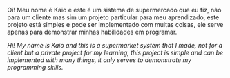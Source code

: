 Oi! Meu nome é Kaio e este é um sistema de supermercado que eu fiz, não para um cliente mas sim um projeto particular para meu aprendizado, este projeto está simples e pode ser implementado com muitas coisas, ele serve apenas para demonstrar minhas habilidades em programar.

_Hi! My name is Kaio and this is a supermarket system that I made, not for a client but a private project for my learning, this project is simple and can be implemented with many things, it only serves to demonstrate my programming skills._
